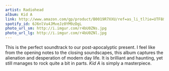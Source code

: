 ```yaml
---
artist: Radiohead
album: Kid A
link: http://www.amazon.com/gp/product/B0019R7XXU/ref=as_li_tl?ie=UTF8&camp=1789&creative=390957&creativeASIN=B0019R7XXU&linkCode=as2&tag=besalbintheun-20&linkId=3HE6GGCZ25FTF7XT
spotify_id: 6J6nlVu4JMveJz0YM9zDgL
photo_url_sm: http://i.imgur.com/r4bU0ZNs.jpg
photo_url_lg: http://i.imgur.com/r4bU0ZNl.jpg
---
```

This is the perfect soundtrack to our post-apocalyptic present. I feel like from the opening notes to the closing soundscapes, this album captures the alienation and desperation of modern day life. It is brilliant and haunting, yet still manages to rock quite a bit in parts. _Kid A_ is simply a masterpiece.